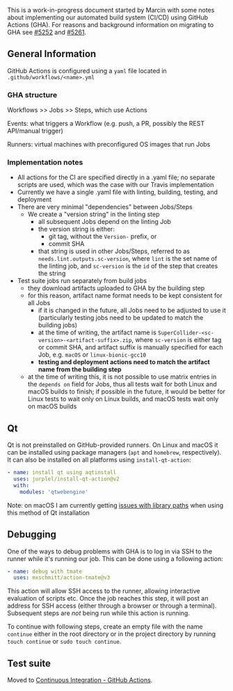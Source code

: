 This is a work-in-progress document started by Marcin with some notes about implementing our automated build system (CI/CD) using GitHub Actions (GHA). For reasons and background information on migrating to GHA see [#5252](https://github.com/supercollider/supercollider/issues/5252) and [#5261](https://github.com/supercollider/supercollider/issues/5261).

## General Information
GitHub Actions is configured using a `yaml` file located in `.github/workflows/<name>.yml`

### GHA structure
Workflows >> Jobs >> Steps, which use Actions

Events: what triggers a Workflow (e.g. push, a PR, possibly the REST API/manual trigger)

Runners: virtual machines with preconfigured OS images that run Jobs

### Implementation notes
- All actions for the CI are specified directly in a .yaml file; no separate scripts are used, which was the case with our Travis implementation
- Currently we have a single .yaml file with linting, building, testing, and deployment
- There are very minimal "dependencies" between Jobs/Steps
  - We create a "version string" in the linting step
    - all subsequent Jobs depend on the linting Job
    - the version string is either: 
      - git tag, without the `Version-` prefix, or
      - commit SHA
    - that string is used in other Jobs/Steps, referred to as `needs.lint.outputs.sc-version`, where `lint` is the set name of the linting job, and `sc-version` is the `id` of the step that creates the string
- Test suite jobs run separately from build jobs
  - they download artifacts uploaded to GHA by the building step
  - for this reason, artifact name format needs to be kept consistent for all Jobs
    - if it is changed in the future, all Jobs need to be adjusted to use it (particularly testing jobs need to be updated to match the building jobs)
    - at the time of writing, the artifact name is `SuperCollider-<sc-version>-<artifact-suffix>.zip`, where `sc-version` is either tag or commit SHA, and artifact suffix is manually specified for each Job, e.g. `macOS` or `linux-bionic-gcc10`
    - **testing and deployment actions need to match the artifact name from the building step**
  - at the time of writing this, it is not possible to use matrix entries in the `depends on` field for Jobs, thus all tests wait for both Linux and macOS builds to finish; if possible in the future, it would be better for Linux tests to wait only on Linux builds, and macOS tests wait only on macOS builds


## Qt

Qt is not preinstalled on GitHub-provided runners. On Linux and macOS it can be installed using package managers (`apt` and `homebrew`, respectively). It can also be installed on all platforms using `install-qt-action`:
```yaml
- name: install qt using aqtinstall
  uses: jurplel/install-qt-action@v2
  with:
    modules: 'qtwebengine'
```
Note: on macOS I am currently getting [issues with library paths](https://github.com/supercollider/supercollider/issues/5294) when using this method of Qt installation

## Debugging
One of the ways to debug problems with GHA is to log in via SSH to the runner while it's running our job. This can be done using a following action:
```yaml
- name: debug with tmate
  uses: mxschmitt/action-tmate@v3
```
This action will allow SSH access to the runner, allowing interactive evaluation of scripts etc. Once the job reaches this step, it will post an address for SSH access (either through a browser or through a terminal). Subsequent steps are _not_ being run while this action is running. 

To continue with following steps, create an empty file with the name `continue` either in the root directory or in the project directory by running `touch continue` or `sudo touch continue`.


## Test suite

Moved to [Continuous Integration - GitHub Actions](https://github.com/supercollider/supercollider/wiki/Continuous-Integration---GitHub-Actions#test-suite).